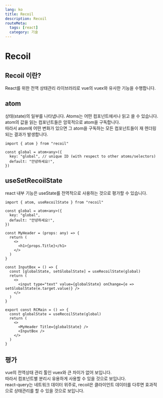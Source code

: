 ```yaml
---
lang: ko
title: Recoil
description: Recoil
routeMeta:
  tags: [react]
  category: 기술
---
```


# Recoil

## Recoil 이란?

React를 위한 전역 상태관리 라이브러리로 vue의 vuex와 유사한 기능을 수행합니다.

## atom

상태(state)의 일부를 나타냅니다. Atoms는 어떤 컴포넌트에서나 읽고 쓸 수 있습니다.  
atom의 값을 읽는 컴포넌트들은 암묵적으로 atom을 구독합니다.  
따라서 atom에 어떤 변화가 있으면 그 atom을 구독하는 모든 컴포넌트들이 재 렌더링 되는 결과가 발생합니다.

```tsx
import { atom } from "recoil"

const global = atom<any>({
  key: "global", // unique ID (with respect to other atoms/selectors)
  default: "안녕하세요!",
})
```

## useSetRecoilState

react 내부 기능은 useState를 전역적으로 사용하는 것으로 평가할 수 있습니다.

```tsx
import { atom, useRecoilState } from "recoil"

const global = atom<any>({
  key: "global",
  default: "안녕하세요!",
})

const MyHeader = (props: any) => {
  return (
    <>
      <h1>{props.Title}</h1>
    </>
  )
}

const InputBox = () => {
  const [globalState, setGlobalState] = useRecoilState(global)
  return (
    <>
      <input type="text" value={globalState} onChange={e => setGlobalState(e.target.value)} />
    </>
  )
}

export const RCMain = () => {
  const globalState = useRecoilState(global)
  return (
    <>
      <MyHeader Title={globalState} />
      <InputBox />
    </>
  )
}
```

## 평가

vue의 전역상태 관리 툴인 vuex와 큰 차이가 없어 보입니다.  
따라서 컴포넌트별 분리시 유용하게 사용할 수 있을 것으로 보입니다.  
react-query는 네트워크 데이터 위주로, recoil은 클라이언트 데이터를 다루면 효과적으로 상태관리를 할 수 있을 것으로 보입니다.
